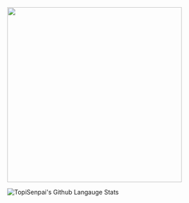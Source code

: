 <img src="https://kittybot.de/img/KittyBlink.4e6166f0.gif" width="400px" height="400px">

![TopiSenpai's Github Langauge Stats](https://github-readme-stats.vercel.app/api/top-langs?username=TopiSenpai&layout=compact&theme=dracula&title_color=5c5fea)
